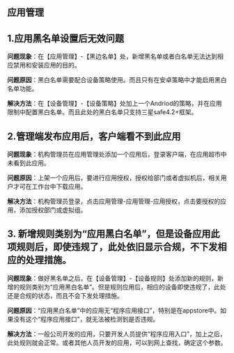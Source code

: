 ## 应用管理

## 1.应用黑名单设置后无效问题

**问题现象**：在【应用管理】-【黑边名单】处，新增黑名单或者白名单无法达到相应禁用和安装应用的目的。

**问题原因**：黑白名单需要配合设备策略使用。而且只有在安卓策略中才能启用黑白名单功能。

**解决方法**：在【设备管理】-【设备策略】处加上一个Andriod的策略，并在应用限制中配置黑白名单。而且此处的黑白名单只支持三星safe4.2+框架。

## 2.管理端发布应用后，客户端看不到此应用

**问题现象**：机构管理员在应用管理处添加一个应用后，登录客户端，在应用超市中未看到此应用。

**问题原因**：上架一个应用后，要进行应用授权，授权给部门或者虚拟机后，相关用户才可在工作台中下载应用。

**解决方法**：机构管理员登录，点击应用管理-应用管理-应用授权，点击要授权的应用，添加授权部门或虚拟组。

## 3. 新增规则类别为“应用黑白名单”，但是设备应用此项规则后，即使违规了，此处依旧显示合规，不下发相应的处理措施。

**问题现象**：做好黑名单之后，在【设备管理】-【设备规则】处添加新的规则，新增的规则类别为“应用黑白名单”。但是规则应用后，相应的设备即使违规了，此处还是合规的状态，而且不会下发处理措施。

**问题原因**：“应用黑白名单”中的应用无“程序应用接口”，特别是在appstore中。如果没有这个“程序应用接口”，就无法被检测到是否违规。

**解决方法**：一般公司开发的应用，只要开发人员提供“程序应用入口”，加上之后，此处规则就会正常。或者其他人员开发的应用，可以到网上查找，确定这个参数。

## 

